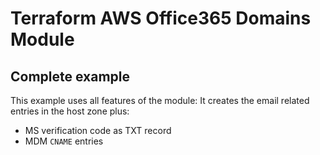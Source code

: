 # Terraform AWS Office365 Domains Module
## Complete example

This example uses all features of the module: It creates the email related entries in the host zone plus:

* MS verification code as TXT record
* MDM `CNAME` entries
